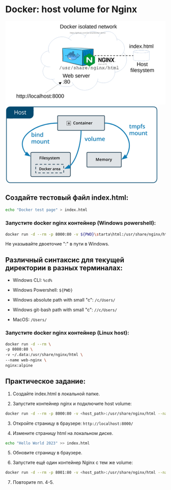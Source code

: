 # Docker: host volume for Nginx

<img src="nginx-host-volume.png" alt="nginx host volume" width="1024"/>

<img src="bind-mount.png" alt="bind-mount" width="480"/>

## Создайте тестовый файл index.html:

```bash
echo "Docker test page" > index.html
```

### Запустите docker nginx контейнер (Windows powershell):
```bash
docker run -d --rm -p 8000:80 -v ${PWD}\starta\html:/usr/share/nginx/html --name web nginx:alpine
```

Не указывайте двоеточие ":" в пути в Windows.

## Различный синтаксис для текущей директории в разных терминалах:

- Windows CLI: `%cd%`

- Windows Powershell: `${PWD}`

- Windows absolute path with small "c": `/c/Users/`

- Windows git-bash path with small "c": `//c/Users/`

- MacOS: `/Users/`


### Запустите docker nginx контейнер (Linux host):

```bash
docker run -d --rm \
-p 8080:80 \
-v ~/.data:/usr/share/nginx/html \
--name web-nginx \
nginx:alpine
```

## Практическое задание:

1. Создайте index.html в локальной папке.

2. Запустите контейнер nginx и подключите host volume:

```bash
docker run -d --rm -p 8000:80 -v <host_path>:/usr/share/nginx/html --name web nginx:alpine
```

3. Откройте страницу в браузере: `http://localhost:8000/`

4. Измените страницу html на локальном диске.

```bash
echo "Hello World 2023" >> index.html
```

5. Обновите страницу в браузере.

6. Запустите ещё один контейнер Nginx с тем же volume:

```bash
docker run -d --rm -p 8001:80 -v <host_path>:/usr/share/nginx/html --name web2 nginx:alpine
```

7. Повторите пп. 4-5.


